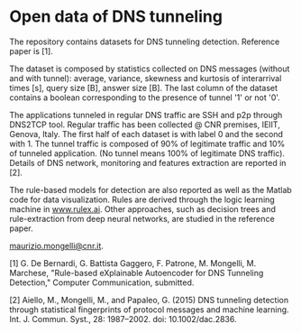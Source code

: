 # Open data of DNS tunneling

The repository contains datasets for DNS tunneling detection. Reference paper is [1]. 

The dataset is composed by statistics collected on DNS messages (without and with tunnel): average, variance, skewness and kurtosis of interarrival times [s], query size [B], answer size [B]. The last column of the dataset contains a boolean corresponding to the presence of tunnel '1' or not '0'. 

The applications tunneled in regular DNS traffic are SSH and p2p through DNS2TCP tool. Regular traffic has been collected @ CNR premises, IEIIT, Genova, Italy. The first half of each dataset is with label 0 and the second with 1. The tunnel traffic is composed of 90% of legitimate traffic and 10% of tunneled application. (No tunnel means 100% of legitimate DNS traffic). Details of DNS network, monitoring and features extraction are reported in [2].

The rule-based models for detection are also reported as well as the Matlab code for data visualization. Rules are derived through the logic learning machine in www.rulex.ai. Other approaches, such as decision trees and rule-extraction from deep neural networks, are studied in the reference paper.

maurizio.mongelli@cnr.it.

[1] G. De Bernardi, G. Battista Gaggero, F. Patrone, M. Mongelli, M. Marchese, "Rule-based eXplainable Autoencoder for DNS Tunneling Detection," Computer Communication, submitted.

[2] Aiello, M., Mongelli, M., and Papaleo, G. (2015) DNS tunneling detection through statistical fingerprints of protocol messages and machine learning. Int. J. Commun. Syst., 28: 1987–2002. doi: 10.1002/dac.2836.
